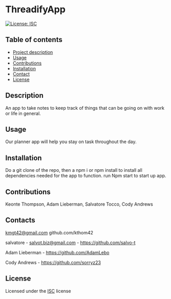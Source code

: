 # ThreadifyApp

[![License: ISC](https://img.shields.io/badge/License-ISC-blue.svg)](https://opensource.org/licenses/ISC)

## Table of contents

- [Project description](#Description)
- [Usage](#usage)
- [Contributions](#Contributions)
- [Installation](#Installation)
- [Contact](#Contact)
- [License](#License)

## Description

An app to take notes to keep track of things that can be going on with work or life in general.

## Usage

Our planner app will help you stay on task throughout the day.

## Installation

Do a git clone of the repo, then a npm i or npm install to install all dependencies needed for the app to function. run Npm start to start up app.

## Contributions

Keonte Thompson, Adam Lieberman, Salvatore Tocco, Cody Andrews

## Contacts

kmgt42@gmail.com
github.com/kthom42

salvatore - 
salvot.biz@gmail.com -
https://github.com/salvo-t

Adam Lieberman - https://github.com/AdamLebo

Cody Andrews - https://github.com/sorryz23

## License

Licensed under the [ISC](https://choosealicense.com/licenses/isc/) license
